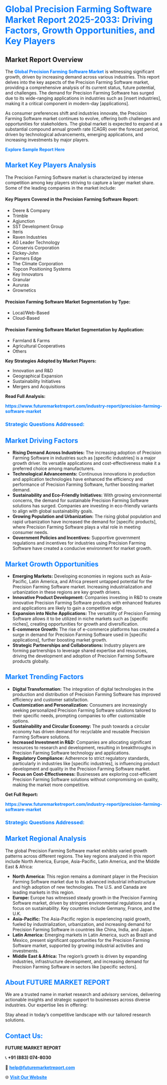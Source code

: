<h1 style="color: #007BFF;">Global Precision Farming Software Market Report 2025-2033: Driving Factors, Growth Opportunities, and Key Players</h1>

<section id="overview">
<h2>Market Report Overview</h2>
<p>The <a href="https://www.futuremarketreport.com/industry-report/precision-farming-software-market" style="color: #007BFF; text-decoration: none;"><strong>Global Precision Farming Software Market</strong></a> is witnessing significant growth, driven by increasing demand across various industries. This report delves into the key aspects of the Precision Farming Software market, providing a comprehensive analysis of its current status, future potential, and challenges. The demand for Precision Farming Software has surged due to its wide-ranging applications in industries such as [insert industries], making it a critical component in modern-day [applications].</p>
<p>As consumer preferences shift and industries innovate, the Precision Farming Software market continues to evolve, offering both challenges and opportunities for stakeholders. The global market is expected to expand at a substantial compound annual growth rate (CAGR) over the forecast period, driven by technological advancements, emerging applications, and increasing investments by major players.</p>
</section>

<section id="overview">
<p><a href="https://www.futuremarketreport.com/request-sample/reportId=53103" style="color: #007BFF; text-decoration: none;"><strong>Explore Sample Report Here</strong></a></p>
</section>

<section id="key-players">
<h2 style="color: #007BFF;">Market Key Players Analysis</h2>
<p>The Precision Farming Software market is characterized by intense competition among key players striving to capture a larger market share. Some of the leading companies in the market include:</p>
<h4>Key Players Covered in the Precision Farming Software Report:</h4>
<ul><li>Deere &amp; Company</li><li>Trimble</li><li>Agjunction</li><li>SST Development Group</li><li>Iteris</li><li>Raven Industries</li><li>AG Leader Technology</li><li>Conservis Corporation</li><li>Dickey-John</li><li>Farmers Edge</li><li>The Climate Corporation</li><li>Topcon Positioning Systems</li><li>Key Innovators</li><li>Granular</li><li>Aururas</li><li>Grownetics</li></ul>
<h4>Precision Farming Software Market Segmentation by Type:</h4>
<ul><li>Local/Web-Based</li><li>Cloud-Based</li></ul>

<h4>Precision Farming Software Market Segmentation by Application:</h4>
<ul><li>Farmland &amp; Farms</li><li>Agricultural Cooperatives</li><li>Others</li></ul>
<p><strong>Key Strategies Adopted by Market Players:</strong></p>
<ul>
<li>Innovation and R&D</li>
<li>Geographical Expansion</li>
<li>Sustainability Initiatives</li>
<li>Mergers and Acquisitions</li>
</ul>
</section>

<section>
<p><strong>Read Full Analysis: </strong></p><a href="https://www.futuremarketreport.com/industry-report/precision-farming-software-market" style="color: #007BFF; text-decoration: none;"><strong>https://www.futuremarketreport.com/industry-report/precision-farming-software-market</strong></a>
<h3 style="color: #007BFF;">Strategic Questions Addressed:</h3>
</section>

<section id="driving-factors">
<h2 style="color: #007BFF;">Market Driving Factors</h2>
<ul>
<li><strong>Rising Demand Across Industries:</strong> The increasing adoption of Precision Farming Software in industries such as [specific industries] is a major growth driver. Its versatile applications and cost-effectiveness make it a preferred choice among manufacturers.</li>
<li><strong>Technological Advancements:</strong> Continuous innovations in production and application technologies have enhanced the efficiency and performance of Precision Farming Software, further boosting market demand.</li>
<li><strong>Sustainability and Eco-Friendly Initiatives:</strong> With growing environmental concerns, the demand for sustainable Precision Farming Software solutions has surged. Companies are investing in eco-friendly variants to align with global sustainability goals.</li>
<li><strong>Growing Population and Urbanization:</strong> The rising global population and rapid urbanization have increased the demand for [specific products], where Precision Farming Software plays a vital role in meeting consumer needs.</li>
<li><strong>Government Policies and Incentives:</strong> Supportive government regulations and incentives for industries using Precision Farming Software have created a conducive environment for market growth.</li>
</ul>
</section>

<section id="growth-opportunities">
<h2 style="color: #007BFF;">Market Growth Opportunities</h2>
<ul>
<li><strong>Emerging Markets:</strong> Developing economies in regions such as Asia-Pacific, Latin America, and Africa present untapped potential for the Precision Farming Software market. Increasing industrialization and urbanization in these regions are key growth drivers.</li>
<li><strong>Innovative Product Development:</strong> Companies investing in R&D to create innovative Precision Farming Software products with enhanced features and applications are likely to gain a competitive edge.</li>
<li><strong>Expansion into Niche Applications:</strong> The versatility of Precision Farming Software allows it to be utilized in niche markets such as [specific niches], creating opportunities for growth and diversification.</li>
<li><strong>E-commerce Growth:</strong> The rise of e-commerce platforms has created a surge in demand for Precision Farming Software used in [specific applications], further boosting market growth.</li>
<li><strong>Strategic Partnerships and Collaborations:</strong> Industry players are forming partnerships to leverage shared expertise and resources, driving the development and adoption of Precision Farming Software products globally.</li>
</ul>
</section>

<section id="trending-factors">
<h2 style="color: #007BFF;">Market Trending Factors</h2>
<ul>
<li><strong>Digital Transformation:</strong> The integration of digital technologies in the production and distribution of Precision Farming Software has improved efficiency and customer satisfaction.</li>
<li><strong>Customization and Personalization:</strong> Consumers are increasingly seeking personalized Precision Farming Software solutions tailored to their specific needs, prompting companies to offer customizable options.</li>
<li><strong>Sustainability and Circular Economy:</strong> The push towards a circular economy has driven demand for recyclable and reusable Precision Farming Software solutions.</li>
<li><strong>Increased Investment in R&D:</strong> Companies are allocating significant resources to research and development, resulting in breakthroughs in Precision Farming Software technology and applications.</li>
<li><strong>Regulatory Compliance:</strong> Adherence to strict regulatory standards, particularly in industries like [specific industries], is influencing product development and quality in the Precision Farming Software market.</li>
<li><strong>Focus on Cost-Effectiveness:</strong> Businesses are exploring cost-efficient Precision Farming Software solutions without compromising on quality, making the market more competitive.</li>
</ul>
</section>

<section>
<p><strong>Get Full Report: </strong></p><a href="https://www.futuremarketreport.com/industry-report/precision-farming-software-market" style="color: #007BFF; text-decoration: none;"><strong>https://www.futuremarketreport.com/industry-report/precision-farming-software-market</strong></a>
<h3 style="color: #007BFF;">Strategic Questions Addressed:</h3>
</section>


<section id="regional-analysis">
<h2 style="color: #007BFF;">Market Regional Analysis</h2>
<p>The global Precision Farming Software market exhibits varied growth patterns across different regions. The key regions analyzed in this report include North America, Europe, Asia-Pacific, Latin America, and the Middle East & Africa:</p>
<ul>
<li><strong>North America:</strong> This region remains a dominant player in the Precision Farming Software market due to its advanced industrial infrastructure and high adoption of new technologies. The U.S. and Canada are leading markets in this region.</li>
<li><strong>Europe:</strong> Europe has witnessed steady growth in the Precision Farming Software market, driven by stringent environmental regulations and a focus on sustainability. Key countries include Germany, France, and the U.K.</li>
<li><strong>Asia-Pacific:</strong> The Asia-Pacific region is experiencing rapid growth, fueled by industrialization, urbanization, and increasing demand for Precision Farming Software in countries like China, India, and Japan.</li>
<li><strong>Latin America:</strong> Emerging markets in Latin America, such as Brazil and Mexico, present significant opportunities for the Precision Farming Software market, supported by growing industrial activities and investments.</li>
<li><strong>Middle East & Africa:</strong> The region’s growth is driven by expanding industries, infrastructure development, and increasing demand for Precision Farming Software in sectors like [specific sectors].</li>
</ul>
</section>

<footer>
<h2 style="color: #007BFF;">About FUTURE MARKET REPORT</h2>
<p>We are a trusted name in market research and advisory services, delivering actionable insights and strategic support to businesses across diverse industries. Our expertise lies in offering:</p>

<p>Stay ahead in today’s competitive landscape with our tailored research solutions.</p>

<h2 style="color: #007BFF;">Contact Us:</h2>
<p><strong>FUTURE MARKET REPORT</strong></p>
<p>📞 <strong>+91 (883) 074-8030</strong></p>
<p>📧 <strong><a href="mailto:help@futuremarketreport.com" style="color: #007BFF;">help@futuremarketreport.com</a></strong></p>
<p>🌐 <strong><a href="https://www.futuremarketreport.com/" style="color: #007BFF;">Visit Our Website</a></strong></p>
</footer>